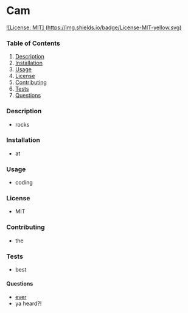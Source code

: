 # Cam

  [![License: MIT]
  (https://img.shields.io/badge/License-MIT-yellow.svg)](https://opensource.org/licenses/MIT) 

  ### Table of Contents
  1. [Description](#description)
  2. [Installation](#installation)
  3. [Usage](#usage)
  4. [License](#license)
  5. [Contributing](#contribution)
  6. [Tests](#testing)
  7. [Questions](#questions)
  ### Description
  * rocks
  ### Installation
  * at 
  ### Usage
  * coding
  ### License
  * MIT
  ### Contributing
  * the
  ### Tests
  * best 
  #### Questions
  * [ever](https://github.com/ever)
  * ya heard?!
